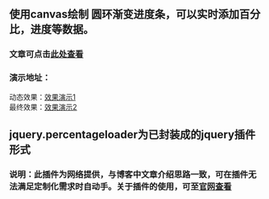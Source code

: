 ﻿## 使用canvas绘制 **圆环渐变**进度条，可以实时添加百分比，进度等数据。

### 文章可点击[此处查看]()

### 演示地址：

动态效果：[效果演示1](http://wslover.byethost11.com/canvas/bar-%E5%9C%86%E7%8E%AF%E8%BF%9B%E5%BA%A6%E6%9D%A1/index1.html)
<br>
最终效果：[效果演示2](http://wslover.byethost11.com/canvas/bar-%E5%9C%86%E7%8E%AF%E8%BF%9B%E5%BA%A6%E6%9D%A1/index2.html)

## jquery.percentageloader为已封装成的jquery插件形式
### 说明：此插件为网络提供，与博客中文章介绍思路一致，可在插件无法满足定制化需求时自动手。关于插件的使用，可至[官网查看](https://github.com/lepoetemaudit/percentageloader)